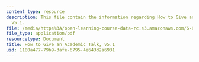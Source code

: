```yaml
---
content_type: resource
description: This file contain the information regarding How to Give an Academic Talk,
  v5.1.
file: /media/https%3A/open-learning-course-data-rc.s3.amazonaws.com/6-857-network-and-computer-security-spring-2014/1180a47779b93afe67954e643d2a6931_MIT6_857S14_proj_umic-talk.pdf
file_type: application/pdf
resourcetype: Document
title: How to Give an Academic Talk, v5.1
uid: 1180a477-79b9-3afe-6795-4e643d2a6931
---
```

